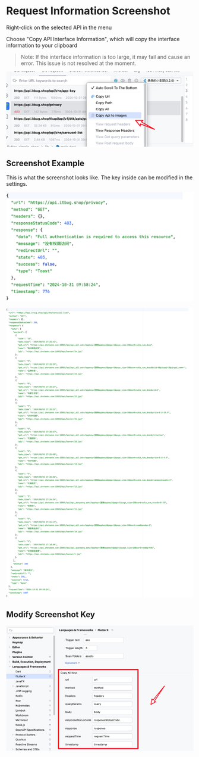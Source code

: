 # Request Information Screenshot

Right-click on the selected API in the menu

Choose "Copy API Interface Information", which will copy the interface information to your clipboard

> Note: If the interface information is too large, it may fail and cause an error. This issue is not resolved at the moment.

![image_3.png](../../assets/images/image_3.png)


## Screenshot Example

This is what the screenshot looks like. The key inside can be modified in the settings.

![image_4.png](../../assets/images/image_4.png)

![image_6.png](../../assets/images/image_6.png)


## Modify Screenshot Key

![image_7.png](../../assets/images/image_7.png)
